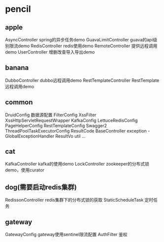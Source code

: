 # pencil

## apple
AsyncController spring的异步任务demo
GuavaLimitController guava的api级别限流demo
RedisController redis使用demo
RemoteController 提供远程调用demo
UserController 增删改查导入导出demo

## banana
DubboController dubbo远程调用demo
RestTemplateController RestTemplate远程调用demo

## common
DruidConfig 数据源配置
FilterConfig XssFilter XssHttpServletRequestWrapper
KafkaConfig
LettuceRedisConfig
PageHelperConfig
RestTemplateConfig
Swagger2
ThreadPoolTaskExecutorConfig
ResultCode
BaseController
exception - GlobalExceptionHandler
ResultVo
util
...

## cat
KafkaController kafka的使用demo
LockController zookeeper的分布式锁demo，使用curator

## dog(需要启动redis集群)
RedissonController redis集群下的分布式锁的获取
StaticScheduleTask 定时任务

## gateway
GatewayConfig gateway使用sentinel限流配置
AuthFilter 鉴权